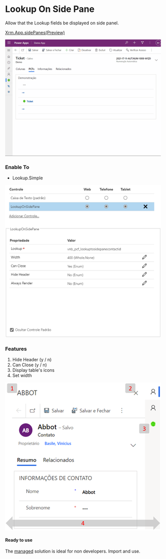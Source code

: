 # Lookup On Side Pane

Allow that the Lookup fields be displayed on side panel.

[Xrm.App.sidePanes(Preview)](https://docs.microsoft.com/en-us/powerapps/developer/model-driven-apps/clientapi/create-app-side-panes)

![alt text](https://github.com/VinnyDyn/LookupOnSidePane/blob/main/images/control-demo.gif)

### Enable To
- Lookup.Simple

![alt text](https://github.com/VinnyDyn/LookupOnSidePane/blob/main/images/control-config.png)

### Features
1. Hide Header (y / n)
2. Can Close (y / n)
3. Display table's icons
4. Set width

![alt text](https://github.com/VinnyDyn/LookupOnSidePane/blob/main/images/control-config-features.png)

#### Ready to use
The [managed](https://github.com/VinnyDyn/LookupOnSidePane/releases/tag/0.1.0.0) solution is ideal for non developers. Import and use.